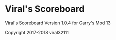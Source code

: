 # Viral's Scoreboard

Viral's Scoreboard Version 1.0.4 for Garry's Mod 13

Copyright 2017-2018 viral32111

